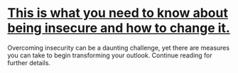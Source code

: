 
# [This is what you need to know about being insecure and how to change it.](https://www.mindhaste.com/t/insecurity/this-is-what-you-need-to-know-about-being-insecure-and-how-to-change-it-72)

Overcoming insecurity can be a daunting challenge, yet there are measures you can take to begin transforming your outlook. Continue reading for further details.
    